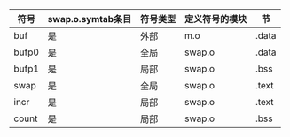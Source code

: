 |符号|swap.o.symtab条目|符号类型|定义符号的模块|节|
|---|---|---|---|---|
|buf|是|外部|m.o|.data|
|bufp0|是|全局|swap.o|.data|
|bufp1|是|局部|swap.o|.bss|
|swap|是|全局|swap.o|.text|
|incr|是|局部|swap.o|.text|
|count|是|局部|swap.o|.bss|